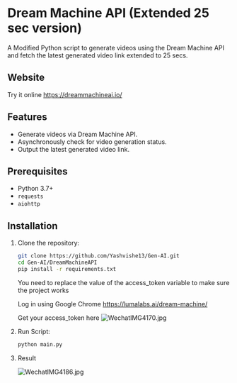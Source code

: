 # Dream Machine API (Extended 25 sec version)

A Modified Python script to generate videos using the Dream Machine API and fetch the latest generated video link extended to 25 secs.



## Website
Try it online https://dreammachineai.io/

## Features

- Generate videos via Dream Machine API.
- Asynchronously check for video generation status.
- Output the latest generated video link.

## Prerequisites

- Python 3.7+
- `requests`
- `aiohttp`

## Installation

1. Clone the repository:
    ```bash
    git clone https://github.com/Yashvishe13/Gen-AI.git
    cd Gen-AI/DreamMachineAPI
    pip install -r requirements.txt
    ```
   You need to replace the value of the access_token variable to make sure the project works   

   Log in using Google Chrome https://lumalabs.ai/dream-machine/

   Get your access_token here
  ![WechatIMG4170.jpg](https://s2.loli.net/2024/06/13/Cd6gQ4AaZKGNb3r.png)
2. Run Script:
    ```bash
    python main.py
    ```
3. Result

   ![WechatIMG4186.jpg](https://s2.loli.net/2024/06/14/cBe9M3kLijZQaYH.jpg)
